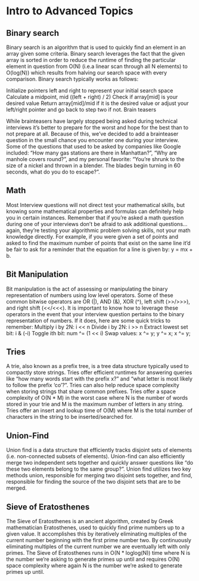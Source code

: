 # Intro to Advanced Topics

## Binary search

Binary search is an algorithm that is used to quickly find an element in an array given some criteria. Binary search leverages the fact that the given array is sorted in order to reduce the runtime of finding the particular element in question from O(N) (i.e.a linear scan through all N elements) to O(log(N)) which results from halving our search space with every comparison. Binary search typically works as follows:

Initialize pointers left and right to represent your initial search space
Calculate a midpoint, mid ((left + right) / 2)
Check if array[mid] is your desired value
Return array[mid]/mid if it is the desired value or adjust your left/right pointer and go back to step two if not.
Brain teasers

While brainteasers have largely stopped being asked during technical interviews it’s better to prepare for the worst and hope for the best than to not prepare at all. Because of this, we’ve decided to add a brainteaser question in the small chance you encounter one during your interview. Some of the questions that used to be asked by companies like Google included: “How many gas stations are there in Manhattan?”, “Why are manhole covers round?”, and my personal favorite: “You’re shrunk to the size of a nickel and thrown in a blender. The blades begin turning in 60 seconds, what do you do to escape?”.

## Math

Most Interview questions will not direct test your mathematical skills, but knowing some mathematical properties and formulas can definitely help you in certain instances. Remember that if you’re asked a math question during one of your interviews don’t be afraid to ask additional questions…again, they’re testing your algorithmic problem solving skills, not your math knowledge directly. For example, if you were given a set of points and asked to find the maximum number of points that exist on the same line it’d be fair to ask for a reminder that the equation for a line is given by: y = mx + b.

## Bit Manipulation

Bit manipulation is the act of assessing or manipulating the binary representation of numbers using low level operators. Some of these common bitwise operators are OR (|), AND (&), XOR (^), left shift (>>/>>>), and right shift (<</<<<). It is important to know how to leverage these operators in the event that your interview question pertains to the binary representation of numbers. If it does, here are some quick tricks to remember: 
Multiply i by 2N: i << n 
Divide i by 2N: i >> n 
Extract lowest set bit: i & (-i) 
Toggle ith bit: num ^= (1 << i) 
Swap values: x ^= y; y ^= x; x ^= y;

## Tries

A trie, also known as a prefix tree, is a tree data structure typically used to compactly store strings. Tries offer efficient runtimes for answering queries like “how many words start with the prefix x?” and “what letter is most likely to follow the prefix ‘co’?”. Tries can also help reduce space complexity when storing strings that share common prefixes. Tries offer a space complexity of O(N * M) in the worst case where N is the number of words stored in your trie and M is the maximum number of letters in any string. Tries offer an insert and lookup time of O(M) where M is the total number of characters in the string to be inserted/searched for.

## Union-Find

Union find is a data structure that efficiently tracks disjoint sets of elements (i.e. non-connected subsets of elements). Union-find can also efficiently merge two independent sets together and quickly answer questions like “do these two elements belong to the same group?”. Union find utilizes two key methods union, responsible for merging two disjoint sets together, and find, responsible for finding the source of the two disjoint sets that are to be merged.

## Sieve of Eratosthenes

The Sieve of Eratosthenes is an ancient algorithm, created by Greek mathematician Eratosthenes, used to quickly find prime numbers up to a given value. It accomplishes this by iteratively eliminating multiples of the current number beginning with the first prime number two. By continuously eliminating multiples of the current number we are eventually left with only primes. The Sieve of Eratosthenes runs in O(N * loglog(N)) time where N is the number we’re asking to generate primes up until and requires O(N) space complexity where again N is the number we’re asked to generate primes up until.